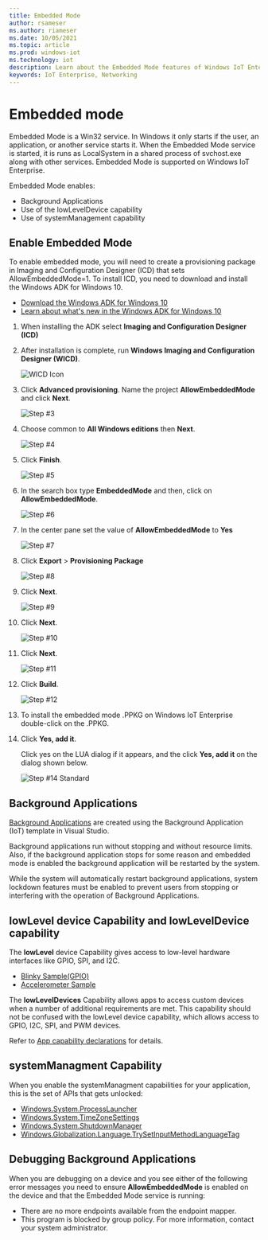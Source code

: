 ```yaml
---
title: Embedded Mode
author: rsameser
ms.author: riameser
ms.date: 10/05/2021
ms.topic: article
ms.prod: windows-iot
ms.technology: iot
description: Learn about the Embedded Mode features of Windows IoT Enterprise.
keywords: IoT Enterprise, Networking
---
```


# Embedded mode
Embedded Mode is a Win32 service. In Windows it only starts if the user, an application, or another service starts it. When the Embedded Mode service is started, it is runs as LocalSystem in a shared process of svchost.exe along with other services. Embedded Mode is supported on Windows IoT Enterprise.

Embedded Mode enables:
* Background Applications
* Use of the lowLevelDevice capability
* Use of systemManagement capability

## Enable Embedded Mode
To enable embedded mode, you will need to create a provisioning package in Imaging and Configuration Designer (ICD) that sets AllowEmbeddedMode=1. To install ICD, you need to download and install the Windows ADK for Windows 10.

* [Download the Windows ADK for Windows 10](https://go.microsoft.com/fwlink/p/?LinkId=526740)
* [Learn about what's new in the Windows ADK for Windows 10](https://msdn.microsoft.com/library/windows/hardware/dn927348(v=vs.85).aspx)

1. When installing the ADK select **Imaging and Configuration Designer (ICD)**

2. After installation is complete, run **Windows Imaging and Configuration Designer (WICD)**.

    ![WICD Icon](./media/EmbeddedMode/WICD_Icon.png)

3. Click **Advanced provisioning**.  Name the project **AllowEmbeddedMode** and click **Next**.

    ![Step #3](./media/EmbeddedMode/Step3.png)

4. Choose common to **All Windows editions** then **Next**.

    ![Step #4](./media/EmbeddedMode/Step4.png)

5. Click **Finish**.

    ![Step #5](./media/EmbeddedMode/Step5.png)

6. In the search box type **EmbeddedMode** and then, click on **AllowEmbeddedMode**.

    ![Step #6](./media/EmbeddedMode/Step6.png)

7. In the center pane set the value of **AllowEmbeddedMode** to **Yes**

    ![Step #7](./media/EmbeddedMode/Step7.png)

8. Click **Export** > **Provisioning Package**

    ![Step #8](./media/EmbeddedMode/Step8.png)

9. Click **Next**.

    ![Step #9](./media/EmbeddedMode/Step9.png)

10. Click **Next**.

    ![Step #10](./media/EmbeddedMode/Step10.png)

11. Click **Next**.

    ![Step #11](./media/EmbeddedMode/Step11.png)

12. Click **Build**.

    ![Step #12](./media/EmbeddedMode/Step12.png)

13. To install the embedded mode .PPKG on Windows IoT Enterprise double-click on the .PPKG.

14. Click **Yes, add it**.

    Click yes on the LUA dialog if it appears, and the click **Yes, add it** on the dialog shown below.

    ![Step #14 Standard](./media/EmbeddedMode/Step14Standard.png)


## Background Applications
[Background Applications](/windows/iot-core/develop-your-app/backgroundapplications) are created using the Background Application (IoT) template in Visual Studio.

Background applications run without stopping and without resource limits. Also, if the background application stops for some reason and embedded mode is enabled the background application will be restarted by the system.

While the system will automatically restart background applications, system lockdown features must be enabled to prevent users from stopping or interfering with the operation of Background Applications.

## lowLevel device Capability and lowLevelDevice capability

The **lowLevel** device Capability gives access to low-level hardware interfaces like GPIO, SPI, and I2C.

* [Blinky Sample(GPIO)](/samples/microsoft/windows-iotcore-samples/hello-blinky)
* [Accelerometer Sample](https://github.com/Microsoft/Windows-iotcore-samples/tree/master/Samples/Accelerometer)

The **lowLevelDevices** Capability allows apps to access custom devices when a number of additional requirements are met. This
capability should not be confused with the lowLevel device capability, which allows access to GPIO, I2C, SPI, and PWM devices.

Refer to [App capability declarations](/windows/uwp/packaging/app-capability-declarations) for details.

## systemManagment Capability

When you enable the systemManagment capabilities for your application, this is the set of APIs that gets unlocked:  

* [Windows.System.ProcessLauncher](https://msdn.microsoft.com/library/windows/apps/windows.system.processlauncher.aspx)
* [Windows.System.TimeZoneSettings](https://msdn.microsoft.com/library/windows/apps/windows.system.timezonesettings.aspx)
* [Windows.System.ShutdownManager](https://msdn.microsoft.com/library/windows/apps/windows.system.shutdownmanager.aspx)
* [Windows.Globalization.Language.TrySetInputMethodLanguageTag](https://msdn.microsoft.com/library/windows/apps/windows.globalization.language.trysetinputmethodlanguagetag.aspx)

## Debugging Background Applications

When you are debugging on a device and you see either of the following error messages you need to ensure **AllowEmbeddedMode** is enabled on the device and that the Embedded Mode service is running:

* There are no more endpoints available from the endpoint mapper.
* This program is blocked by group policy. For more information, contact your system administrator.
